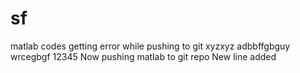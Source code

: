# sf
matlab codes
getting error while pushing to git
xyzxyz
adbbffgbguy
wrcegbgf
12345
Now pushing matlab to git repo
New line added